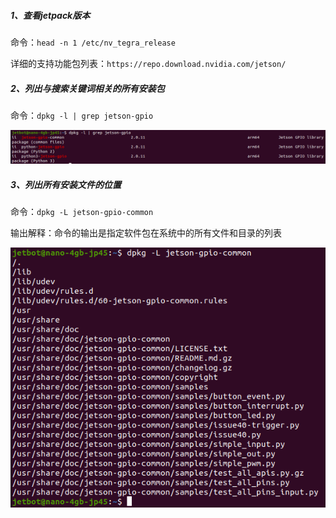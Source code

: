 ##### 1、查看jetpack版本

命令：`head -n 1 /etc/nv_tegra_release`

详细的支持功能包列表：`https://repo.download.nvidia.com/jetson/`

##### 2、列出与搜索关键词相关的所有安装包

命令：`dpkg -l | grep jetson-gpio`

<img src="01.png" style="zoom:150%;" />

##### 3、列出所有安装文件的位置

命令：`dpkg -L jetson-gpio-common`

输出解释：命令的输出是指定软件包在系统中的所有文件和目录的列表

![](02.png)

##### 